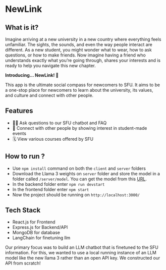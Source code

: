 # NewLink 


## What is it?

Imagine arriving at a new university in a new country where everything feels unfamiliar. The sights, the sounds, and even the way people interact are different. As a new student, you might wonder what to wear, how to ask questions, or how to make friends. Now imagine having a friend who understands exactly what you’re going through, shares your interests and is ready to help you navigate this new chapter. 

**Introducing... NewLink! 🎉**

This app is the ultimate social compass for newcomers to SFU. It aims to be a one-stop place for newcomers to learn about the university, its values, and culture and connect with other people.

## Features

- 🙋‍♂️ Ask questions to our SFU chatbot and FAQ
- 🤝 Connect with other people by showing interest in student-made events
- 🗓 View various courses offered by SFU
  
## How to run ?
- Use `npm install` command on both the `client` and `server` folders
- Download the Llama 3 weights on `server` folder and store the model in a folder called `/server/model`. You can get the model from this [URL](https://huggingface.co/QuantFactory/Meta-Llama-3-8B-Instruct-GGUF/blob/main/Meta-Llama-3-8B-Instruct.Q2_K.gguf).
- In the backend folder enter `npm run devstart`
- In the frontend folder enter `npm start`
- Now the project should be running on `http://localhost:3000/`
  
## Tech Stack

- React.js for Frontend
- Express.js for Backend/API
- MongoDB for database
- LangChain for finetuning llm

Our primary focus was to build an LLM chatbot that is finetuned to the SFU information. For this, we wanted to use a local running instance of an LLM model like the new llama 3 rather than an open API key. We constructed our API from scratch!
 